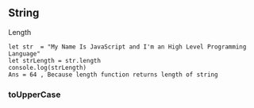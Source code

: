 ## String

Length 

```
let str  = "My Name Is JavaScript and I'm an High Level Programming Language"
let strLength = str.length
console.log(strLength)
Ans = 64 , Because length function returns length of string
```

### toUpperCase
